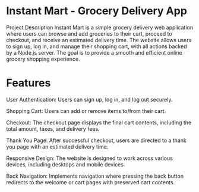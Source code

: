 # Instant Mart - Grocery Delivery App
Project Description
Instant Mart is a simple grocery delivery web application where users can browse and add groceries to their cart, proceed to checkout, and receive an estimated delivery time. The website allows users to sign up, log in, and manage their shopping cart, with all actions backed by a Node.js server. The goal is to provide a smooth and efficient online grocery shopping experience.

# Features
User Authentication: Users can sign up, log in, and log out securely.

Shopping Cart: Users can add or remove items to/from their cart.

Checkout: The checkout page displays the final cart contents, including the total amount, taxes, and delivery fees.

Thank You Page: After successful checkout, users are directed to a thank you page with an estimated delivery time.

Responsive Design: The website is designed to work across various devices, including desktops and mobile devices.

Back Navigation: Implements navigation where pressing the back button redirects to the welcome or cart pages with preserved cart contents.

